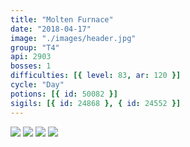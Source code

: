 ```yaml
---
title: "Molten Furnace"
date: "2018-04-17"
image: "./images/header.jpg"
group: "T4"
api: 2903
bosses: 1
difficulties: [{ level: 83, ar: 120 }]
cycle: "Day"
potions: [{ id: 50082 }]
sigils: [{ id: 24868 }, { id: 24552 }]
---
```


<Grid>
<Row>
<Column compact>
<Image src="./images/start_area.jpg" compact/>
</Column>
<Column compact>
<Image src="./images/portal.jpg" compact/>
</Column>
</Row>

<Row>
<Column compact>
<Image src="./images/drill.jpg" compact/>
</Column>
<Column compact>
<Image src="./images/testing_area.jpg" compact/>
</Column>
</Row>
</Grid>
